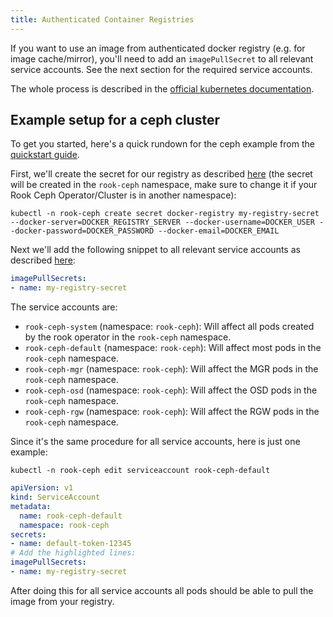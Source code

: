```yaml
---
title: Authenticated Container Registries
---
```


If you want to use an image from authenticated docker registry (e.g. for image cache/mirror), you'll need to
add an `imagePullSecret` to all relevant service accounts. See the next section for the required service accounts.

The whole process is described in the [official kubernetes documentation](https://kubernetes.io/docs/tasks/configure-pod-container/configure-service-account/#add-imagepullsecrets-to-a-service-account).

## Example setup for a ceph cluster

To get you started, here's a quick rundown for the ceph example from the [quickstart guide](../quickstart.md).

First, we'll create the secret for our registry as described [here](https://kubernetes.io/docs/concepts/containers/images/#specifying-imagepullsecrets-on-a-pod) (the secret will be created in the `rook-ceph` namespace, make sure to change it if your Rook Ceph Operator/Cluster is in another namespace):

```console
kubectl -n rook-ceph create secret docker-registry my-registry-secret --docker-server=DOCKER_REGISTRY_SERVER --docker-username=DOCKER_USER --docker-password=DOCKER_PASSWORD --docker-email=DOCKER_EMAIL
```

Next we'll add the following snippet to all relevant service accounts as described [here](https://kubernetes.io/docs/tasks/configure-pod-container/configure-service-account/#add-imagepullsecrets-to-a-service-account):

```yaml
imagePullSecrets:
- name: my-registry-secret
```

The service accounts are:

* `rook-ceph-system` (namespace: `rook-ceph`): Will affect all pods created by the rook operator in the `rook-ceph` namespace.
* `rook-ceph-default` (namespace: `rook-ceph`): Will affect most pods in the `rook-ceph` namespace.
* `rook-ceph-mgr` (namespace: `rook-ceph`): Will affect the MGR pods in the `rook-ceph` namespace.
* `rook-ceph-osd` (namespace: `rook-ceph`): Will affect the OSD pods in the `rook-ceph` namespace.
* `rook-ceph-rgw` (namespace: `rook-ceph`): Will affect the RGW pods in the `rook-ceph` namespace.

Since it's the same procedure for all service accounts, here is just one example:

```console
kubectl -n rook-ceph edit serviceaccount rook-ceph-default
```

```yaml hl_lines="9-10"
apiVersion: v1
kind: ServiceAccount
metadata:
  name: rook-ceph-default
  namespace: rook-ceph
secrets:
- name: default-token-12345
# Add the highlighted lines:
imagePullSecrets:
- name: my-registry-secret
```

After doing this for all service accounts all pods should be able to pull the image from your registry.

